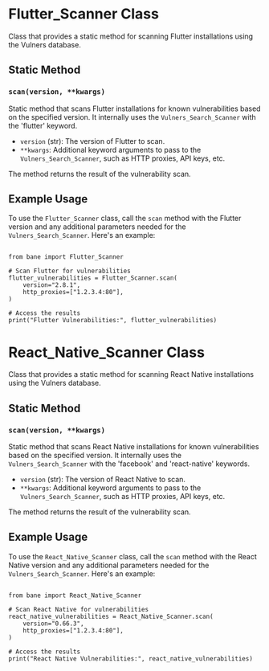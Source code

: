 <h1>Flutter_Scanner Class</h1>

<p>Class that provides a static method for scanning Flutter installations using the Vulners database.</p>

<h2>Static Method</h2>
<h3><code>scan(version, **kwargs)</code></h3>
<p>Static method that scans Flutter installations for known vulnerabilities based on the specified version. It internally uses the <code>Vulners_Search_Scanner</code> with the 'flutter' keyword.</p>

<ul>
    <li><code>version</code> (str): The version of Flutter to scan.</li>
    <li><code>**kwargs</code>: Additional keyword arguments to pass to the <code>Vulners_Search_Scanner</code>, such as HTTP proxies, API keys, etc.</li>
</ul>

<p>The method returns the result of the vulnerability scan.</p>

<h2>Example Usage</h2>
<p>To use the <code>Flutter_Scanner</code> class, call the <code>scan</code> method with the Flutter version and any additional parameters needed for the <code>Vulners_Search_Scanner</code>. Here's an example:</p>

<pre><code>
from bane import Flutter_Scanner

# Scan Flutter for vulnerabilities
flutter_vulnerabilities = Flutter_Scanner.scan(
    version="2.8.1",
    http_proxies=["1.2.3.4:80"],
)

# Access the results
print("Flutter Vulnerabilities:", flutter_vulnerabilities)
</code></pre>

<h1>React_Native_Scanner Class</h1>

<p>Class that provides a static method for scanning React Native installations using the Vulners database.</p>

<h2>Static Method</h2>
<h3><code>scan(version, **kwargs)</code></h3>
<p>Static method that scans React Native installations for known vulnerabilities based on the specified version. It internally uses the <code>Vulners_Search_Scanner</code> with the 'facebook' and 'react-native' keywords.</p>

<ul>
    <li><code>version</code> (str): The version of React Native to scan.</li>
    <li><code>**kwargs</code>: Additional keyword arguments to pass to the <code>Vulners_Search_Scanner</code>, such as HTTP proxies, API keys, etc.</li>
</ul>

<p>The method returns the result of the vulnerability scan.</p>

<h2>Example Usage</h2>
<p>To use the <code>React_Native_Scanner</code> class, call the <code>scan</code> method with the React Native version and any additional parameters needed for the <code>Vulners_Search_Scanner</code>. Here's an example:</p>

<pre><code>
from bane import React_Native_Scanner

# Scan React Native for vulnerabilities
react_native_vulnerabilities = React_Native_Scanner.scan(
    version="0.66.3",
    http_proxies=["1.2.3.4:80"],
)

# Access the results
print("React Native Vulnerabilities:", react_native_vulnerabilities)
</code></pre>
